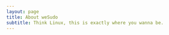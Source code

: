 ```yaml
---
layout: page
title: About weSudo
subtitle: Think Linux, this is exactly where you wanna be.
---
```

